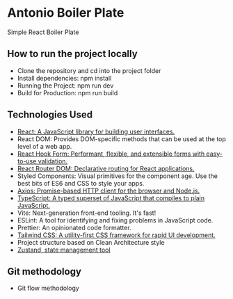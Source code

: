 # Antonio Boiler Plate
Simple React Boiler Plate

## How to run the project locally 
* Clone the repository and cd into the project folder
* Install dependencies: npm install
* Running the Project: npm run dev
* Build for Production: npm run build

## Technologies Used

* [React: A JavaScript library for building user interfaces.](https://react.dev/)
* React DOM: Provides DOM-specific methods that can be used at the top level of a web app.
* [React Hook Form: Performant, flexible, and extensible forms with easy-to-use validation.](https://www.react-hook-form.com/)
* [React Router DOM: Declarative routing for React applications.](https://reactrouter.com/en/main)
* Styled Components: Visual primitives for the component age. Use the best bits of ES6 and CSS to style your apps.
* [Axios: Promise-based HTTP client for the browser and Node.js.](https://axios-http.com/docs/intro)
* [TypeScript: A typed superset of JavaScript that compiles to plain JavaScript.](https://www.typescriptlang.org/)
* Vite: Next-generation front-end tooling. It's fast!
* ESLint: A tool for identifying and fixing problems in JavaScript code.
* Prettier: An opinionated code formatter.
* [Tailwind CSS: A utility-first CSS framework for rapid UI development.](https://tailwindcss.com/)
* Project structure based on Clean Architecture style
* [Zustand, state management tool](https://zustand-demo.pmnd.rs/)

## Git methodology 
- Git flow methodology 